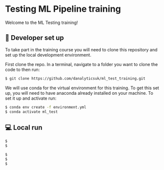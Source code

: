 # Testing ML Pipeline training

Welcome to the ML Testing training! 

## :wrench: Developer set up

To take part in the training course you will need to clone this repository and set up the local development environment. 

First clone the repo. In a terminal, navigate to a folder you want to clone the code to then run:

```bash
$ git clone https://github.com/danalyticsuk/ml_test_training.git
```

We will use conda for the virtual environment for this training. To get this set up, you will need to have anaconda already installed on your machine. To set it up and activate run:

```bash
$ conda env create -f environment.yml
$ conda activate ml_test
```

## :computer: Local run


```bash
$ 
$ 
```


```bash
$ 
$ 
$ 
```
